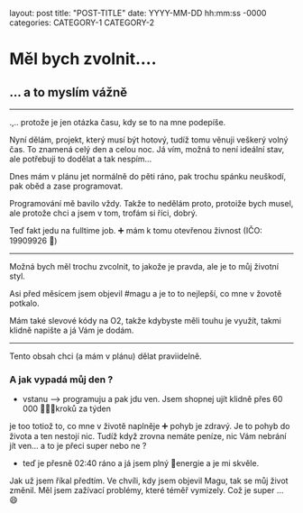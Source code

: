 
layout: post
title: "POST-TITLE"
date: YYYY-MM-DD hh:mm:ss -0000
categories: CATEGORY-1 CATEGORY-2


# Měl bych zvolnit….

## … a to myslím vážně

---

.,.. protože je jen otázka času, kdy se to na mne podepíše. 

Nyní dělám, projekt, který musí být hotový, tudíž tomu věnuji veškerý volný čas. To znamená celý den a celou noc. Já vím, možná to není ideální stav, ale potřebuji to dodělat a tak nespím… 

Dnes mám v plánu jet normálně do pěti ráno, pak trochu spánku neuškodí, pak oběd a zase programovat. 

Programování mě bavilo vždy. Takže to nedělám proto, protoiže bych musel, ale protože chci a jsem v tom, trofám si říci, dobrý. 

Teď fakt jedu na fulltime job. ➕ mám k tomu otevřenou živnost (IČO: 19909926 🙂)

---

Možná bych měl trochu zvcolnit, to jakože je pravda, ale je to můj životní styl. 

Asi před měsícem jsem objevil #magu a je to to nejlepší, co mne v žovotě potkalo. 

Mám také slevové kódy na O2, takže kdybyste měli touhu je využít, takmi klidně napište a já Vám je dodám. 

---

Tento obsah chci (a mám v plánu) dělat praviidelně. 

 

### A jak vypadá můj den ?

- vstanu —> programuju a pak jdu ven. Jsem shopnej ujít klidně přes 60 000 🚶🏽‍♂️kroků za týden

je too totiož to, co mne v životě naplněje ➕ pohyb je zdravý. Je to pohyb do života a ten nestojí nic. Tudíž když zrovna nemáte peníze, nic Vám nebrání jít ven… a to je přeci super nebo ne ? 

- teď je přesně 02:40 ráno a já jsem plný 🔋energie a je mi skvěle.

Jak už jsem říkal předtím. Ve chvíli, kdy jsem objevil Magu, tak se můj život změnil. Měl jsem zažívací problémy, které téměř vymizely. Což je super … 😄
